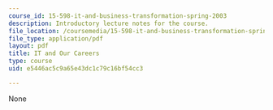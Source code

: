 ```yaml
---
course_id: 15-598-it-and-business-transformation-spring-2003
description: Introductory lecture notes for the course.
file_location: /coursemedia/15-598-it-and-business-transformation-spring-2003/e5446ac5c9a65e43dc1c79c16bf54cc3_itandourcareers.pdf
file_type: application/pdf
layout: pdf
title: IT and Our Careers
type: course
uid: e5446ac5c9a65e43dc1c79c16bf54cc3

---
```

None